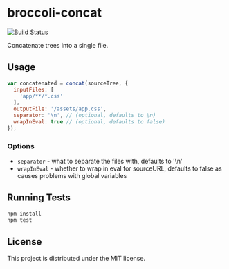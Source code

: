 # broccoli-concat

[![Build Status](https://travis-ci.org/rlivsey/broccoli-concat.svg?branch=master)](https://travis-ci.org/rlivsey/broccoli-concat)

Concatenate trees into a single file.

## Usage

```js
var concatenated = concat(sourceTree, {
  inputFiles: [
    'app/**/*.css'
  ],
  outputFile: '/assets/app.css',
  separator: '\n', // (optional, defaults to \n)
  wrapInEval: true // (optional, defaults to false)
});
```

### Options

* `separator` - what to separate the files with, defaults to '\n'
* `wrapInEval` - whether to wrap in eval for sourceURL, defaults to false as causes problems with global variables

## Running Tests

```javascript
npm install
npm test
```

## License

This project is distributed under the MIT license.
